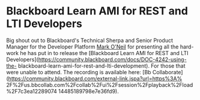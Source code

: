 # Blackboard Learn AMI for REST and LTI Developers
Big shout out to Blackboard's Technical Sherpa and Senior Product Manager for
the Developer Platform [Mark
O'Neil](https://community.blackboard.com/people/moneil) for presenting all the
hard-work he has put in to release the [Blackboard Learn AMI for REST and LTI
Developers](https://community.blackboard.com/docs/DOC-4242-using-the-
blackboard-learn-ami-for-rest-and-lti-development). For those that were unable
to attend. The recording is available here: [Bb
Collaborate](https://community.blackboard.com/external-link.jspa?url=https%3A%
2F%2Fus.bbcollab.com%2Fcollab%2Fui%2Fsession%2Fplayback%2Fload%2F7c3ea12289074
14485189798e7e36fd9).

